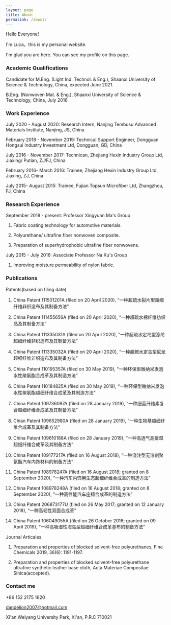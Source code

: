 ```yaml
---
layout: page
title: About
permalink: /about/
---
```

<p>Hello Everyone!</p>

<p>I'm Luca，this is my personal website.</p>

<p>I'm glad you are here. You can see my profile on this page.</p>

### Academic Qualifications

Candidate for M.Eng. (Light Ind. Technol. & Eng.), Shaanxi University of Science & Technology, China, expected June 2021.

B.Eng. (Nonwoven Mat. & Eng.), Shaanxi University of Science & Technology, China, July 2016

### Work Experience

July 2020 - August 2020: Research Intern, Nanjing Tembusu Advanced Materials Institute, Nanjing, JS, China

February 2018 - November 2019: Technical Support Engineer, Dongguan Hongsui Industry Investment Ltd, Dongguan, GD, China

July 2016 - November 2017: Technican, Zhejiang Hexin Industry Group Ltd, Jiaxing/ Putian, ZJ/FJ, China

February 2016- March 2016: Trainee, Zhejiang Hexin Industry Group Ltd, Jiaxing, ZJ, China

July 2015- August 2015: Trainee, Fujian Topsun Microfiber Ltd, Zhangzhou, FJ, China

### Research Experience

September 2018 - present: Professor Xingyuan Ma's Group

1. Fabric coating technology for automotive materials.

2. Polyurethane/ ultrafine fiber nonwoven composite.

3. Preparation of superhydrophobic ultrafine fiber nonwovens.

July 2015 - July 2016: Associate Professor Na Xu's Group

1. Improving moisture permeability of nylon fabric.

### Publications

Patents(based on filing date)

1. China Patent 111501201A (filed on 20 April 2020), “一种超疏水裂片型超细纤维非织造布及其制备方法”

2. China Patent 111455656A (filed on 20 April 2020), “一种超疏水棉纤维纺织品及其制备方法”

3. China Patent 111335031A (filed on 20 April 2020), “一种超疏水定岛型涤纶超细纤维非织造布及其制备方法”

4. China Patent 111335032A (filed on 20 April 2020), “一种超疏水定岛型尼龙超细纤维非织造布及其制备方法”

5. China Patent 110195357A (filed on 30 May 2019), “一种环保型微纳米发泡水性聚氨酯合成革及其制造方法”

6. China Patent 110184825A (filed on 30 May 2019), “一种环保型微纳米发泡水性聚氨酯超细纤维合成革及其制造方法”

7. China Patent 109736097A (filed on 28 January 2019), “一种细菌纤维素复合超细纤维合成革及其制备方法”

8. Chian Patent 109652980A (filed on 28 January 2019), “一种生物基超细纤维合成革及其制备方法”

9. China Patent 109610188A (filed on 28 January 2019), “一种高透气高排湿超细纤维合成革及其制备方法”

10. China Patent 109177217A (filed on 16 August 2018), “一种浇注型无溶剂聚氨酯汽车内饰材料的制备方法”

11. China Patent 108978247A (filed on 16 August 2018; granted on 8 September 2020), “一种汽车内饰用生态超细纤维合成革的制造方法”

12. China Patent 108978248A (filed on 16 August 2018; granted on 8 September 2020), “一种高性能汽车座椅合成革的制造方法”

13. China Patent 206873177U (filed on 26 May 2017; granted on 12 January 2018), “一种高韧性双面合成革”

14. China Patent 106049055A (filed on 26 October 2016; granted on 09 April 2019), “一种高吸湿性海岛型超细纤维合成革基布的制备方法”

Journal Articales

1. Preparation and properties of blocked solvent-free polyurethanes, Fine Chemicals 2019, 36(6): 1191-1197. 

2. Preparation and properties of blocked solvent-free polyurethane ultrafine synthetic leather base cloth, Acta Materiae Compositae Sinica(accepted).

### Contact me

+86 152 2175 1620

[dandelion2007@hotmail.com](dandelion2007@hotmail.com)

Xi'an Weiyang University Park, Xi'an, P.R.C 710021
